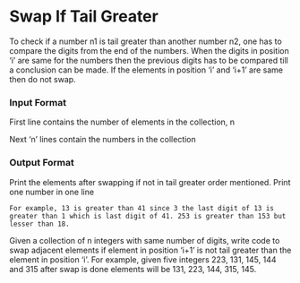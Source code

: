 # Swap If Tail Greater
To check if a number n1 is tail greater than another number n2, one has to compare the digits from the end of the numbers. When the digits in position ‘i’ are same for the numbers then the previous digits has to be compared till a conclusion can be made. If the elements in position ‘i’ and ‘i+1’ are same then do not swap.

### Input Format

First line contains the number of elements in the collection, n

Next ‘n’ lines contain the numbers in the collection

### Output Format

Print the elements after swapping if not in tail greater order mentioned. Print one number in one line
```
For example, 13 is greater than 41 since 3 the last digit of 13 is greater than 1 which is last digit of 41. 253 is greater than 153 but lesser than 18.
```
Given a collection of n integers with same number of digits, write code to swap adjacent elements if element in position ‘i+1’ is not tail greater than the element in position ‘i’. For example, given five integers 223, 131, 145, 144 and 315 after swap is done elements will be 131, 223, 144, 315, 145.
